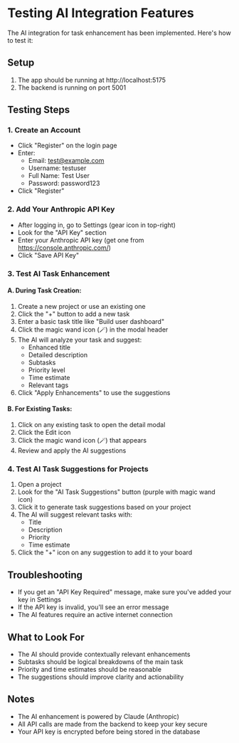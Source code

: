 # Testing AI Integration Features

The AI integration for task enhancement has been implemented. Here's how to test it:

## Setup

1. The app should be running at http://localhost:5175
2. The backend is running on port 5001

## Testing Steps

### 1. Create an Account
- Click "Register" on the login page
- Enter:
  - Email: test@example.com
  - Username: testuser  
  - Full Name: Test User
  - Password: password123
- Click "Register"

### 2. Add Your Anthropic API Key
- After logging in, go to Settings (gear icon in top-right)
- Look for the "API Key" section
- Enter your Anthropic API key (get one from https://console.anthropic.com/)
- Click "Save API Key"

### 3. Test AI Task Enhancement

#### A. During Task Creation:
1. Create a new project or use an existing one
2. Click the "+" button to add a new task
3. Enter a basic task title like "Build user dashboard"
4. Click the magic wand icon (🪄) in the modal header
5. The AI will analyze your task and suggest:
   - Enhanced title
   - Detailed description
   - Subtasks
   - Priority level
   - Time estimate
   - Relevant tags
6. Click "Apply Enhancements" to use the suggestions

#### B. For Existing Tasks:
1. Click on any existing task to open the detail modal
2. Click the Edit icon
3. Click the magic wand icon (🪄) that appears
4. Review and apply the AI suggestions

### 4. Test AI Task Suggestions for Projects
1. Open a project
2. Look for the "AI Task Suggestions" button (purple with magic wand icon)
3. Click it to generate task suggestions based on your project
4. The AI will suggest relevant tasks with:
   - Title
   - Description
   - Priority
   - Time estimate
5. Click the "+" icon on any suggestion to add it to your board

## Troubleshooting

- If you get an "API Key Required" message, make sure you've added your key in Settings
- If the API key is invalid, you'll see an error message
- The AI features require an active internet connection

## What to Look For

- The AI should provide contextually relevant enhancements
- Subtasks should be logical breakdowns of the main task
- Priority and time estimates should be reasonable
- The suggestions should improve clarity and actionability

## Notes

- The AI enhancement is powered by Claude (Anthropic)
- All API calls are made from the backend to keep your key secure
- Your API key is encrypted before being stored in the database